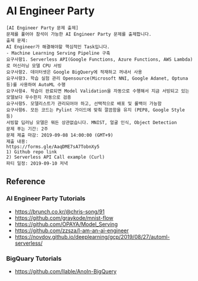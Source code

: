 # AI Engineer Party

```
[AI Engineer Party 문제 출제]
문제를 풀어야 참석이 가능한 AI Engineer Party 문제를 출제합니다.
출제 문제:
AI Engineer가 해결해야할 핵심적인 Task입니다.
- Machine Learning Serving Pipeline 구축
요구사항1. Serverless API(Google Functions, Azure Functions, AWS Lambda)로 머신러닝 모델 CPU 서빙
요구사항2. 데이터셋은 Google BigQuery에 적재하고 꺼내서 사용
요구사항3. 학습 실험 관리 Opensource(Microsoft NNI, Google Adanet, Optuna 등)를 사용하여 AutoML 수행
요구사항4. 학습이 완료되면 Model Validation을 자동으로 수행해서 지금 서빙되고 있는 모델보다 우수한지 자동으로 검증
요구사항5. 모델리스트가 관리되어야 하고, 선택적으로 배포 및 롤백이 가능함
요구사항6. 모든 코드는 Pylint 가이드에 맞춰 깔끔함을 유지 (PEP8, Google Style 등)
서빙할 딥러닝 모델은 뭐든 상관없습니다. MNIST, 얼굴 인식, Object Detection
문제 푸는 기간: 2주
문제 제출 마감: 2019-09-08 14:00:00 (GMT+9)
제출 내용:
https://forms.gle/AaqDME7sA7TobnXy5
1) Github repo link
2) Serverless API Call example (Curl)
파티 일정: 2019-09-10 저녁
```



## Reference

### AI Engineer Party Tutorials

- https://brunch.co.kr/@chris-song/91
- https://github.com/graykode/mnist-flow
- https://github.com/OPAYA/Model_Serving
- https://github.com/zzsza/I-am-an-ai-engineer
- https://novdov.github.io/deeplearning/gcp/2019/08/27/automl-serverless/



### BigQuary Tutorials

- https://github.com/llable/AnoIn-BigQuery

